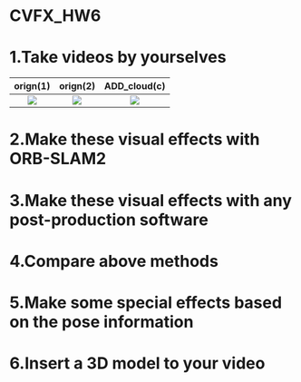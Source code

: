 # CVFX_HW6
  # 1.Take videos by yourselves
  
  | orign(1)        | orign(2)        | ADD_cloud(c)  |
  | :-------------: |:-------------:| :-----:|
  | [![](http://img.youtube.com/vi/TYtgs9knkJ4/0.jpg)](http://www.youtube.com/watch?v=TYtgs9knkJ4 "")   | [![](http://img.youtube.com/vi/21RdlwbpWR0/0.jpg)](http://www.youtube.com/watch?v=21RdlwbpWR0 "")      | [![](http://img.youtube.com/vi/dLcWU2yw-xY/0.jpg)](http://www.youtube.com/watch?v=dLcWU2yw-xY "") |
  
  
  # 2.Make these visual effects with ORB-SLAM2
  
  # 3.Make these visual effects with any post-production software
  
  # 4.Compare above methods
  
  # 5.Make some special effects based on the pose information
  
  # 6.Insert a 3D model to your video
  

  


